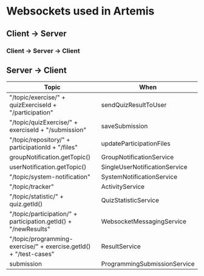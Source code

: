 # Websockets used in Artemis

## Client -> Server

### Client -> Server -> Client


## Server -> Client
 Topic     | When |
|------------------|----|
| "/topic/exercise/" + quizExerciseId + "/participation" | sendQuizResultToUser |
| "/topic/quizExercise/" + exerciseId + "/submission" | saveSubmission |
| "/topic/repository/" + participationId + "/files" | updateParticipationFiles |
| groupNotification.getTopic() | GroupNotificationService |
| userNotification.getTopic() | SingleUserNotificationService |
| "/topic/system-notification" | SystemNotificationService |
| "/topic/tracker" | ActivityService |
| "/topic/statistic/" + quiz.getId() | QuizStatisticService |
| "/topic/participation/" + participation.getId() + "/newResults" | WebsocketMessagingService |
| "/topic/programming-exercise/" + exercise.getId() + "/test-cases" | ResultService |
| submission | ProgrammingSubmissionService |
